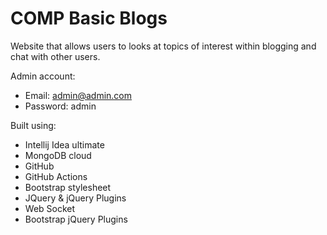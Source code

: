 # COMP Basic Blogs
Website that allows users to looks at topics of interest within blogging and chat with other users. 

Admin account:
- Email: admin@admin.com
- Password: admin





Built using:
- Intellij Idea ultimate
- MongoDB cloud
- GitHub
- GitHub Actions
- Bootstrap stylesheet
- JQuery & jQuery Plugins
- Web Socket
- Bootstrap jQuery Plugins